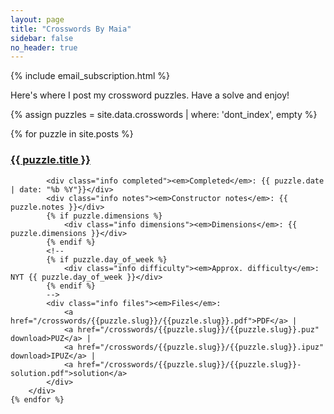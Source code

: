 ```yaml
---
layout: page
title: "Crosswords By Maia"
sidebar: false
no_header: true
---
```

{% include email_subscription.html %}

<script src="/assets/javascripts/hide_puzzles.js"></script>
Here's where I post my crossword puzzles. Have a solve and enjoy!

{% assign puzzles = site.data.crosswords | where: 'dont_index', empty %}

<div class="puzzle-container">
    {% for puzzle in site.posts %}
        <div class="puzzle">
            <h3 class="title">
                <a href="{{puzzle.url}}">{{ puzzle.title }}</a>
            </h3>

            <div class="info completed"><em>Completed</em>: {{ puzzle.date | date: "%b %Y"}}</div>
            <div class="info notes"><em>Constructor notes</em>: {{ puzzle.notes }}</div>
            {% if puzzle.dimensions %}
                <div class="info dimensions"><em>Dimensions</em>: {{ puzzle.dimensions }}</div>
            {% endif %}
            <!--
            {% if puzzle.day_of_week %}
                <div class="info difficulty"><em>Approx. difficulty</em>: NYT {{ puzzle.day_of_week }}</div>
            {% endif %}
            -->
            <div class="info files"><em>Files</em>:
                <a href="/crosswords/{{puzzle.slug}}/{{puzzle.slug}}.pdf">PDF</a> |
                <a href="/crosswords/{{puzzle.slug}}/{{puzzle.slug}}.puz" download>PUZ</a> |
                <a href="/crosswords/{{puzzle.slug}}/{{puzzle.slug}}.ipuz" download>IPUZ</a> |
                <a href="/crosswords/{{puzzle.slug}}/{{puzzle.slug}}-solution.pdf">solution</a>
            </div>
        </div>
    {% endfor %}
</div>

<!-- to hide puzzles:
<div class="puzzle{% if puzzle.hide %} hidden{% endif %}">
 -->
